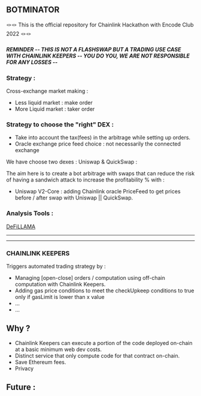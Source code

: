 ## BOTMINATOR 

🪢🪢 This is the official repository for Chainlink Hackathon with Encode Club 2022 🪢🪢

##### REMINDER -- THIS IS NOT A FLASHSWAP BUT A TRADING USE CASE WITH CHAINLINK KEEPERS -- YOU DO YOU, WE ARE NOT RESPONSIBLE FOR ANY LOSSES -- 

### Strategy : 

Cross-exchange market making :
- Less liquid market : make order 
- More Liquid market : taker order 


### Strategy to choose the "right" DEX : 

- Take into account the tax(fees) in the arbitrage while setting up orders. 
- Oracle exchange price feed choice : not necessarily the connected exchange <depends on strategy : more liquid exchange will give you more insight into the potential direction of token price> 

We have choose two dexes : Uniswap & QuickSwap :

The aim here is to create a bot arbitrage with swaps that can reduce the risk of having a sandwich attack to increase the profitability % with : 

- Uniswap V2-Core : adding Chainlink oracle PriceFeed to get prices before / after swap with Uniswap || QuickSwap. 


### Analysis Tools : 

[DeFiLLAMA](https://defillama.com/)


-----------------------------------------------------------------------------------------------------------------------------------------------------------

-----------------------------------------------------------------------------------------------------------------------------------------------------------

### CHAINLINK KEEPERS 

 Triggers automated trading strategy by :
 
- Managing [open-close] orders / computation using off-chain computation with Chainlink Keepers. 
- Adding gas price conditions to meet the checkUpkeep conditions to true only if gasLimit  is lower than x value 
- ...
- ...

## Why ?

- Chainlink Keepers can execute a portion of the code deployed on-chain at a basic minimum web dev costs. 
- Distinct service that only compute code for that contract on-chain. 
- Save Ethereum fees. 
- Privacy 

## Future : 


